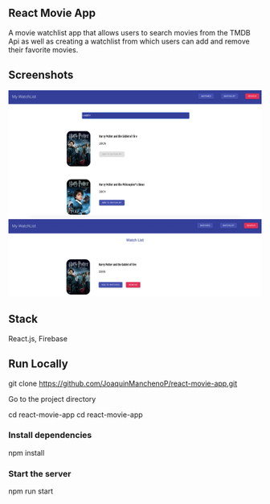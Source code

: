 ## React Movie App

A movie watchlist app that allows users to search movies from the TMDB Api as well as creating a watchlist from which users can add and remove their favorite movies.


## Screenshots
![Alt text](movieapp2.png?raw=true "movieapp2")
<br/>
![Alt text](movieapp1.png?raw=true "movieapp1")


## Stack
React.js, Firebase


## Run Locally


git clone https://github.com/JoaquinManchenoP/react-movie-app.git

Go to the project directory

cd react-movie-app
cd react-movie-app

### Install dependencies

npm install

### Start the server 

npm run start

